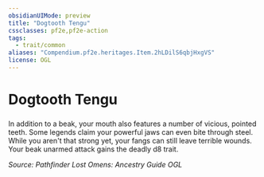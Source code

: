 ```yaml
---
obsidianUIMode: preview
title: "Dogtooth Tengu"
cssclasses: pf2e,pf2e-action
tags:
  - trait/common
aliases: "Compendium.pf2e.heritages.Item.2hLDilS6qbjHxgVS"
license: OGL
---
```

# Dogtooth Tengu

### 






In addition to a beak, your mouth also features a number of vicious, pointed teeth. Some legends claim your powerful jaws can even bite through steel. While you aren't that strong yet, your fangs can still leave terrible wounds. Your beak unarmed attack gains the deadly d8 trait.

*Source: Pathfinder Lost Omens: Ancestry Guide*
*OGL*